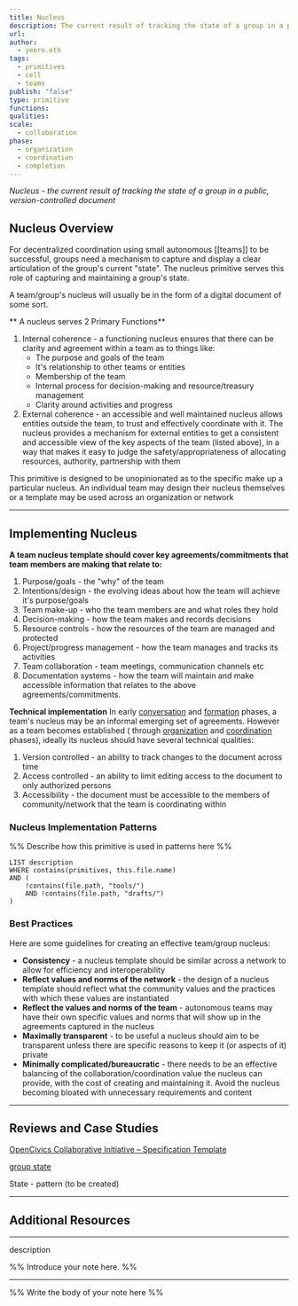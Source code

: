 ```yaml
---
title: Nucleus 
description: The current result of tracking the state of a group in a public, version-controlled document
url: 
author:
  - yeoro.eth
tags:
  - primitives
  - cell 
  - teams
publish: "false"
type: primitive
functions: 
qualities: 
scale: 
  - collaboration
phase:
  - organization
  - coordination
  - completion
---
```

*Nucleus - the current result of tracking the state of a group in a public, version-controlled document*


## Nucleus Overview
For decentralized coordination using small autonomous [[teams]] to be successful, groups need a mechanism to capture and display a clear articulation of the group's current "state". The nucleus primitive serves this role of capturing and maintaining a group's state. 

A team/group's nucleus will usually be in the form of a digital document of some sort. 

** A nucleus serves 2 Primary Functions**
1. Internal coherence - a functioning nucleus ensures that there can be clarity and agreement within a team as to things like:
	- The purpose and goals of the team
	- It's relationship to other teams or entities
	- Membership of the team
	- Internal process for decision-making and resource/treasury management
	- Clarity around activities and progress
2. External coherence - an accessible and well maintained nucleus allows entities outside the team, to trust and effectively coordinate with it. The nucleus provides a mechanism for external entities to get a consistent and accessible view of the key aspects of the team (listed above), in a way that makes it easy to judge the safety/appropriateness of allocating resources, authority, partnership with them 


This primitive is designed to be unopinionated as to the specific make up a particular nucleus. An individual team may design their nucleus themselves or a template may be used across an organization or network  
    

---

## Implementing Nucleus

**A team nucleus template should cover key agreements/commitments that team members are making that relate to:**
1. Purpose/goals - the "why" of the team 
2. Intentions/design - the evolving ideas about how the team will achieve it's purpose/goals
3. Team make-up - who the team members are and what roles they hold 
4. Decision-making - how the team makes and records decisions 
6. Resource controls - how the resources of the team are managed and protected
7. Project/progress management - how the team manages and tracks its activities 
8. Team collaboration - team meetings, communication channels etc
9. Documentation systems - how the team will maintain and make accessible information that relates to the above agreements/commitments.

**Technical implementation**
In early [conversation](notes/dao-primitives/framework/phase/conversation.md) and [formation](notes/dao-primitives/framework/phase/formation.md) phases, a team's nucleus may be an informal emerging set of agreements. However as a team becomes established ( through [organization](notes/dao-primitives/framework/phase/organization.md) and [coordination](notes/dao-primitives/framework/phase/coordination.md) phases), ideally its nucleus should have several technical qualities:
1. Version controlled - an ability to track changes to the document across time
2. Access controlled - an ability to limit editing access to the document to only authorized persons
3. Accessibility - the document must be accessible to the members of community/network that the team is coordinating within





### Nucleus Implementation Patterns

%% Describe how this primitive is used in patterns here %%

```dataview
LIST description
WHERE contains(primitives, this.file.name)
AND (
    !contains(file.path, "tools/") 
    AND !contains(file.path, "drafts/")
)
```

### Best Practices

Here are some guidelines for creating an effective team/group nucleus:
- **Consistency** - a nucleus template should be similar across a network to allow for efficiency and interoperability 
- **Reflect values and norms of the network** - the design of a nucleus template should reflect what the community values and the practices with which these values are instantiated
- **Reflect the values and norms of the team** - autonomous teams may have their own specific values and norms that will show up in the agreements captured in the nucleus 
- **Maximally transparent** - to be useful a nucleus should aim to be transparent unless there are specific reasons to keep it (or aspects of it) private
- **Minimally complicated/bureaucratic** - there needs to be an effective balancing of the collaboration/coordination value the nucleus can provide, with the cost of creating and maintaining it. Avoid the nucleus becoming bloated with unnecessary requirements and content

---

## Reviews and Case Studies

  [OpenCivics Collaborative Initiative – Specification Template](links/OpenCivics%20Collaborative%20Initiative%20–%20Specification%20Template.md)

[group state](notes/rpp/working-drafts/group%20state.md)

State - pattern (to be created)

---

## Additional Resources


---

description

%% Introduce your note here. %%

---

%% Write the body of your note here %%

